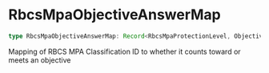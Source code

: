 # RbcsMpaObjectiveAnswerMap

```ts
type RbcsMpaObjectiveAnswerMap: Record<RbcsMpaProtectionLevel, ObjectiveAnswer>;
```

Mapping of RBCS MPA Classification ID to whether it counts toward or meets an objective
